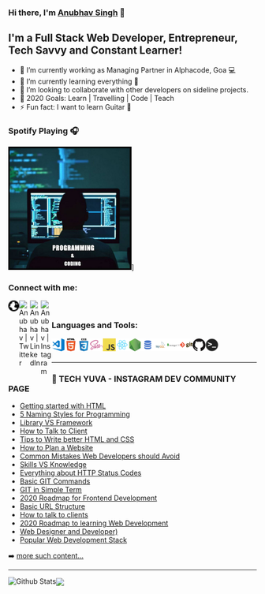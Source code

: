 ### Hi there, I'm [Anubhav Singh][website] 👋

## I'm a Full Stack Web Developer, Entrepreneur, Tech Savvy and Constant Learner!

- 🔭 I’m currently working as Managing Partner in Alphacode, Goa 💻
- 🌱 I’m currently learning everything 🤣
- 👯 I’m looking to collaborate with other developers on sideline projects.
- 🥅 2020 Goals: Learn | Travelling | Code | Teach
- ⚡ Fun fact: I want to learn Guitar 🎸

### Spotify Playing 🎧
[<img src="https://github.com/asrrocks/asrrocks/blob/master/1.jpeg" alt="Programmer Playlist" width="250" />](https://open.spotify.com/playlist/6vWEpKDjVitlEDrOmLjIAj?si=Zb83KCu8Qc-x3xo53r6TsQ)]

### Connect with me:

[<img align="left" alt="Portfolio Website" width="22px" src="https://raw.githubusercontent.com/iconic/open-iconic/master/svg/globe.svg" />][website]
[<img align="left" alt="Anubhav | Twitter" width="22px" src="https://cdn.jsdelivr.net/npm/simple-icons@v3/icons/twitter.svg" />][twitter]
[<img align="left" alt="Anubhav | LinkedIn" width="22px" src="https://cdn.jsdelivr.net/npm/simple-icons@v3/icons/linkedin.svg" />][linkedin]
[<img align="left" alt="Anubhav | Instagram" width="22px" src="https://cdn.jsdelivr.net/npm/simple-icons@v3/icons/instagram.svg" />][instagram]

<br />

### Languages and Tools:

<img align="left" alt="Visual Studio Code" width="26px" src="https://raw.githubusercontent.com/github/explore/80688e429a7d4ef2fca1e82350fe8e3517d3494d/topics/visual-studio-code/visual-studio-code.png" />
<img align="left" alt="HTML5" width="26px" src="https://raw.githubusercontent.com/github/explore/80688e429a7d4ef2fca1e82350fe8e3517d3494d/topics/html/html.png" />
<img align="left" alt="CSS3" width="26px" src="https://raw.githubusercontent.com/github/explore/80688e429a7d4ef2fca1e82350fe8e3517d3494d/topics/css/css.png" />
<img align="left" alt="Sass" width="26px" src="https://raw.githubusercontent.com/github/explore/80688e429a7d4ef2fca1e82350fe8e3517d3494d/topics/sass/sass.png" />
<img align="left" alt="JavaScript" width="26px" src="https://raw.githubusercontent.com/github/explore/80688e429a7d4ef2fca1e82350fe8e3517d3494d/topics/javascript/javascript.png" />
<img align="left" alt="React" width="26px" src="https://raw.githubusercontent.com/github/explore/80688e429a7d4ef2fca1e82350fe8e3517d3494d/topics/react/react.png" />
<img align="left" alt="Node.js" width="26px" src="https://raw.githubusercontent.com/github/explore/80688e429a7d4ef2fca1e82350fe8e3517d3494d/topics/nodejs/nodejs.png" />
<img align="left" alt="SQL" width="26px" src="https://raw.githubusercontent.com/github/explore/80688e429a7d4ef2fca1e82350fe8e3517d3494d/topics/sql/sql.png" />
<img align="left" alt="MySQL" width="26px" src="https://raw.githubusercontent.com/github/explore/80688e429a7d4ef2fca1e82350fe8e3517d3494d/topics/mysql/mysql.png" />
<img align="left" alt="MongoDB" width="26px" src="https://raw.githubusercontent.com/github/explore/80688e429a7d4ef2fca1e82350fe8e3517d3494d/topics/mongodb/mongodb.png" />
<img align="left" alt="Git" width="26px" src="https://raw.githubusercontent.com/github/explore/80688e429a7d4ef2fca1e82350fe8e3517d3494d/topics/git/git.png" />
<img align="left" alt="GitHub" width="26px" src="https://raw.githubusercontent.com/github/explore/78df643247d429f6cc873026c0622819ad797942/topics/github/github.png" />
<img align="left" alt="Terminal" width="26px" src="https://raw.githubusercontent.com/github/explore/80688e429a7d4ef2fca1e82350fe8e3517d3494d/topics/terminal/terminal.png" />

<br />
<br />

---

### 📕 TECH YUVA - INSTAGRAM DEV COMMUNITY PAGE
- [Getting started with HTML](https://www.instagram.com/p/CFG_in3D2kJ/)
- [5 Naming Styles for Programming](https://www.instagram.com/p/CE3lfCVDsDM/)
- [Library VS Framework](https://www.instagram.com/p/CEoIzstDPef/)
- [How to Talk to Client](https://www.instagram.com/p/CEdWkSwDMz5/)
- [Tips to Write better HTML and CSS](https://www.instagram.com/p/CEULNTaD4W_/)
- [How to Plan a Website](https://www.instagram.com/p/CELQRDuDgqK/)
- [Common Mistakes Web Developers should Avoid](https://www.instagram.com/p/CEHF54pj-LW/)
- [Skills VS Knowledge](https://www.instagram.com/p/CD-4ZZcjeSD/)
- [Everything about HTTP Status Codes](https://www.instagram.com/p/CD754lEjPr4/)
- [Basic GIT Commands](https://www.instagram.com/p/CD24-reBuTe/)
- [GIT in Simple Term](https://www.instagram.com/p/CDx5rBohbQQ/)
- [2020 Roadmap for Frontend Development](https://www.instagram.com/p/CDvH8ERBJwC/)
- [Basic URL Structure](https://www.instagram.com/p/CDqmQQvhBo3/)
- [How to talk to clients](https://www.instagram.com/p/CEdWkSwDMz5/)
- [2020 Roadmap to learning Web Development](https://www.instagram.com/p/CDofdaGhIk_/)
- [Web Designer and Developer)](https://www.instagram.com/p/CDnlwb5BF0R/)
- [Popular Web Development Stack](https://www.instagram.com/p/CDlyOWPBvYt/)


➡️ [more such content...](https://instagram.com/tech.yuva)

---

<img align="left" alt="Github Stats" src="https://github-readme-stats.vercel.app/api?username=asrrocks&show_icons=true&hide_border=true&include_all_commits=true&theme=radical" />
<img align="center" src="https://github-readme-stats.anuraghazra1.vercel.app/api/top-langs/?username=asrrocks&theme=radical" />

[website]: https://fresume.in/anubhav
[twitter]: https://twitter.com/ASRAnubhav
[instagram]: https://www.instagram.com/anubhav_singh18/
[linkedin]: https://www.linkedin.com/in/anubhavsingh1998/
